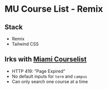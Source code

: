 # MU Course List - Remix

## Stack

-   Remix
-   Tailwind CSS

## Irks with [Miami Courselist](https://www.apps.miamioh.edu/courselist/)

-   HTTP 419: “Page Expired”
-   No default inputs for `term` and `campus`
-   Can only search one course at a time

